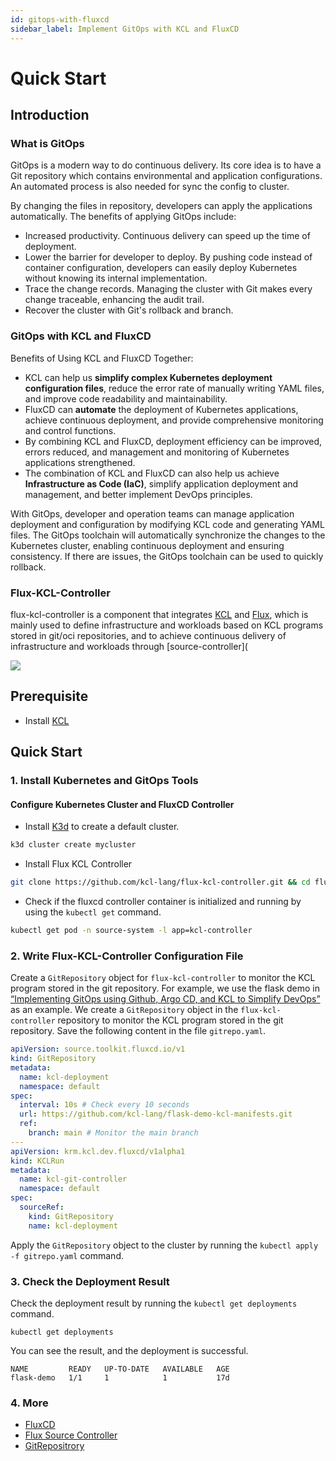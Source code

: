 ```yaml
---
id: gitops-with-fluxcd
sidebar_label: Implement GitOps with KCL and FluxCD
---
```


# Quick Start

## Introduction

### What is GitOps

GitOps is a modern way to do continuous delivery. Its core idea is to have a Git repository which contains environmental and application configurations. An automated process is also needed for sync the config to cluster.

By changing the files in repository, developers can apply the applications automatically. The benefits of applying GitOps include:

- Increased productivity. Continuous delivery can speed up the time of deployment.
- Lower the barrier for developer to deploy. By pushing code instead of container configuration, developers can easily deploy Kubernetes without knowing its internal implementation.
- Trace the change records. Managing the cluster with Git makes every change traceable, enhancing the audit trail.
- Recover the cluster with Git's rollback and branch.

### GitOps with KCL and FluxCD

Benefits of Using KCL and FluxCD Together:

- KCL can help us **simplify complex Kubernetes deployment configuration files**, reduce the error rate of manually writing YAML files, and improve code readability and maintainability.
- FluxCD can **automate** the deployment of Kubernetes applications, achieve continuous deployment, and provide comprehensive monitoring and control functions.
- By combining KCL and FluxCD, deployment efficiency can be improved, errors reduced, and management and monitoring of Kubernetes applications strengthened.
- The combination of KCL and FluxCD can also help us achieve **Infrastructure as Code (IaC)**, simplify application deployment and management, and better implement DevOps principles.

With GitOps, developer and operation teams can manage application deployment and configuration by modifying KCL code and generating YAML files. The GitOps toolchain will automatically synchronize the changes to the Kubernetes cluster, enabling continuous deployment and ensuring consistency. If there are issues, the GitOps toolchain can be used to quickly rollback.

### Flux-KCL-Controller

flux-kcl-controller is a component that integrates [KCL](https://github.com/kcl-lang/kcl) and [Flux](https://github.com/fluxcd/flux2), which is mainly used to define infrastructure and workloads based on KCL programs stored in git/oci repositories, and to achieve continuous delivery of infrastructure and workloads through [source-controller](

![](/img/docs/user_docs/guides/cd-integration/kcl-flux.png)

## Prerequisite

- Install [KCL](https://kcl-lang.io/docs/user_docs/getting-started/install)

## Quick Start

### 1. Install Kubernetes and GitOps Tools

#### Configure Kubernetes Cluster and FluxCD Controller

- Install [K3d](https://github.com/k3d-io/k3d) to create a default cluster.

```bash
k3d cluster create mycluster
```

- Install Flux KCL Controller

```bash
git clone https://github.com/kcl-lang/flux-kcl-controller.git && cd flux-kcl-controller && make deploy
```

- Check if the fluxcd controller container is initialized and running by using the `kubectl get` command.

```bash
kubectl get pod -n source-system -l app=kcl-controller
```

### 2. Write Flux-KCL-Controller Configuration File

Create a `GitRepository` object for `flux-kcl-controller` to monitor the KCL program stored in the git repository. For example, we use the flask demo in [“Implementing GitOps using Github, Argo CD, and KCL to Simplify DevOps”](https://kcl-lang.io/blog/2023-07-31-kcl-github-argocd-gitops/#3-get-the-application-code) as an example. We create a `GitRepository` object in the `flux-kcl-controller` repository to monitor the KCL program stored in the git repository. Save the following content in the file `gitrepo.yaml`.

```yaml
apiVersion: source.toolkit.fluxcd.io/v1
kind: GitRepository
metadata:
  name: kcl-deployment
  namespace: default
spec:
  interval: 10s # Check every 10 seconds
  url: https://github.com/kcl-lang/flask-demo-kcl-manifests.git
  ref:
    branch: main # Monitor the main branch
---
apiVersion: krm.kcl.dev.fluxcd/v1alpha1
kind: KCLRun
metadata:
  name: kcl-git-controller
  namespace: default
spec:
  sourceRef:
    kind: GitRepository
    name: kcl-deployment
```

Apply the `GitRepository` object to the cluster by running the `kubectl apply -f gitrepo.yaml` command.

### 3. Check the Deployment Result

Check the deployment result by running the `kubectl get deployments` command.

```
kubectl get deployments   
```

You can see the result, and the deployment is successful.

```
NAME         READY   UP-TO-DATE   AVAILABLE   AGE
flask-demo   1/1     1            1           17d
```

### 4. More

- [FluxCD](https://toolkit.fluxcd.io/)
- [Flux Source Controller](https://fluxcd.io/flux/components/source/)
- [GitRepositrory](https://fluxcd.io/flux/components/source/gitrepositories/)
